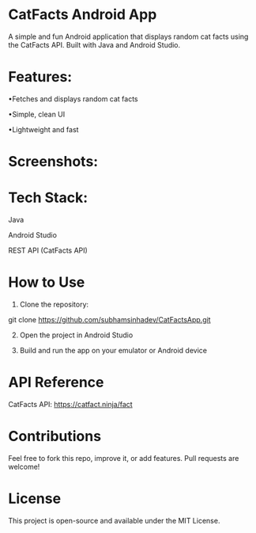 # CatFacts Android App

A simple and fun Android application that displays random cat facts using the CatFacts API. Built with Java and Android Studio.

# Features:

•Fetches and displays random cat facts

•Simple, clean UI

•Lightweight and fast


# Screenshots:


# Tech Stack:

Java

Android Studio

REST API (CatFacts API)


# How to Use

1. Clone the repository:

git clone https://github.com/subhamsinhadev/CatFactsApp.git


2. Open the project in Android Studio


3. Build and run the app on your emulator or Android device



# API Reference

CatFacts API: https://catfact.ninja/fact

# Contributions

Feel free to fork this repo, improve it, or add features. Pull requests are welcome!

# License

This project is open-source and available under the MIT License.

